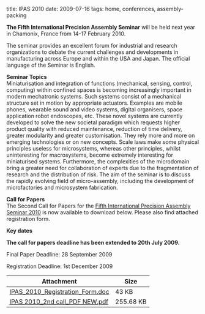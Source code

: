 title: IPAS 2010
date: 2009-07-16 
tags: home, conferences, assembly-packing


**The Fifth International Precision Assembly Seminar**   will be held next year in Chamonix, France from 14-17 February 2010.
<!--break-->
The seminar provides an excellent forum for industrial and research organizations to debate the current challenges and developments in manufacturing across Europe and within the USA and Japan. The official language of the Seminar is English.  

**Seminar Topics**  
Miniaturisation and integration of functions (mechanical, sensing, control, computing) within confined spaces is becoming increasingly important in modern mechatronic systems. Such systems consist of a mechanical structure set in motion by appropriate actuators. Examples are mobile phones, wearable sound and video systems, digital organisers,
space application robot endoscopes, etc. These novel systems are currently developed to solve the new societal paradigm which requests higher product quality with reduced maintenance, reduction of time delivery, greater modularity and greater customisation. They rely more and more on emerging technologies or on new concepts. Scale laws make
some physical principles useless for microsystems, whereas other principles, whilst uninteresting for macrosystems, become extremely interesting for miniaturised systems. Furthermore, the complexities of the microdomain bring a greater need for collaboration of experts due to the fragmentation of research and the distribution of risk. The aim of
the seminar is to discuss the rapidly evolving field of micro-assembly, including the development of microfactories and microsystem fabrication.


**Call for Papers**  
The Second Call for Papers for the [Fifth International Precision Assembly Seminar 2010](http://www.ipas2010.org/) is now available to download below. Please also find attached registration form. 


**Key dates**

**The call for papers deadline has been extended to 20th July 2009.**  

Final Paper Deadline: 28 September 2009

Registration Deadline: 1st December 2009

| Attachment | Size |
|---|---|
|<a href="/files/IPAS_2010_Registration_Form.doc">IPAS_2010_Registration_Form.doc</a> | 43 KB |
|<a href="/files/IPAS 2010_2nd call_PDF NEW.pdf">IPAS 2010_2nd call_PDF NEW.pdf</a> | 255.68 KB |	
